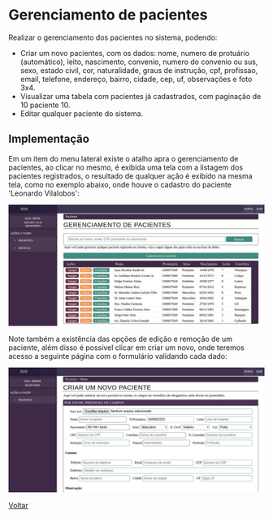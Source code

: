 # Gerenciamento de pacientes

Realizar o gerenciamento dos pacientes no sistema, podendo:

* Criar um novo pacientes, com os dados: nome, numero de protuário (automático), leito, nascimento, convenio, numero do convenio ou sus, sexo, estado civil, cor, naturalidade, graus de instrução, cpf, profissao, email, telefone, endereço, bairro, cidade, cep, uf, observações e foto 3x4.
* Visualizar uma tabela com pacientes já cadastrados, com paginação de 10 paciente 10.
* Editar qualquer paciente do sistema.

## Implementação

Em um item do menu lateral existe o atalho apra o gerenciamento de pacientes, ao clicar no mesmo, é exibida uma tela com a listagem dos pacientes registrados, o resultado de qualquer ação é exibido na mesma tela, como no exemplo abaixo, onde houve o cadastro do paciente 'Leonardo Vilalobos':

![Lista de médicos](./img/lista-paciente.jpeg?raw=true)


Note também a existência das opções de edição e remoção de um paciente, além disso é possível clicar em criar um novo, onde teremos acesso a seguinte página com o formulário validando cada dado:

![Form paciente](./img/cadastro-paciente.jpeg?raw=true)

[Voltar](../README.md) 